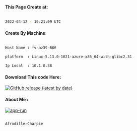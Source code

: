 
   
#### This Page Create at:

```bash

2022-04-12 - 19:21:09 UTC

```

#### Create By Machine:

```bash

Host Name : fv-az39-606

platform  : Linux-5.13.0-1021-azure-x86_64-with-glibc2.31

Ip Local  : 10.1.0.38

```
#### Download This code Here:

[![GitHub release (latest by date)](https://img.shields.io/github/v/release/Afrodille-Charpie/App-Run-1?style=for-the-badge&label=Download)](https://github.com/Afrodille-Charpie/App-Run-1/releases) 

</p> 

#### About Me :

[![app-run](https://github.com/Afrodille-Charpie/App-Run-1/actions/workflows/app-run.yml/badge.svg)](https://github.com/Afrodille-Charpie/App-Run-1/actions/workflows/app-run.yml)

```bash

Afrodille-Charpie

```

